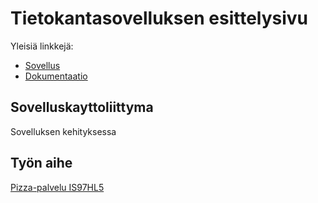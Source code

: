 # Tietokantasovelluksen esittelysivu

Yleisiä linkkejä:

* [Sovellus](http://brute.havoc.fi:8800/tsoha/)
* [Dokumentaatio](https://github.com/bgran/Tsoha-Bootstrap/blob/master/doc/dokumentaatio.pdf)

## Sovelluskayttoliittyma

Sovelluksen kehityksessa 

## Työn aihe

[Pizza-palvelu IS97HL5](http://advancedkittenry.github.io/suunnittelu_ja_tyoymparisto/aiheet/Pizzapalvelu.html) 
